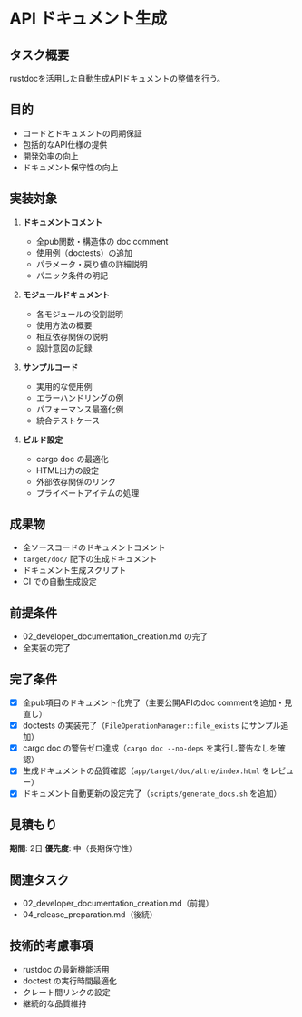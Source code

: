 # API ドキュメント生成

## タスク概要
rustdocを活用した自動生成APIドキュメントの整備を行う。

## 目的
- コードとドキュメントの同期保証
- 包括的なAPI仕様の提供
- 開発効率の向上
- ドキュメント保守性の向上

## 実装対象
1. **ドキュメントコメント**
   - 全pub関数・構造体の doc comment
   - 使用例（doctests）の追加
   - パラメータ・戻り値の詳細説明
   - パニック条件の明記

2. **モジュールドキュメント**
   - 各モジュールの役割説明
   - 使用方法の概要
   - 相互依存関係の説明
   - 設計意図の記録

3. **サンプルコード**
   - 実用的な使用例
   - エラーハンドリングの例
   - パフォーマンス最適化例
   - 統合テストケース

4. **ビルド設定**
   - cargo doc の最適化
   - HTML出力の設定
   - 外部依存関係のリンク
   - プライベートアイテムの処理

## 成果物
- 全ソースコードのドキュメントコメント
- `target/doc/` 配下の生成ドキュメント
- ドキュメント生成スクリプト
- CI での自動生成設定

## 前提条件
- 02_developer_documentation_creation.md の完了
- 全実装の完了

## 完了条件
- [x] 全pub項目のドキュメント化完了（主要公開APIのdoc commentを追加・見直し）
- [x] doctests の実装完了（`FileOperationManager::file_exists` にサンプル追加）
- [x] cargo doc の警告ゼロ達成（`cargo doc --no-deps` を実行し警告なしを確認）
- [x] 生成ドキュメントの品質確認（`app/target/doc/altre/index.html` をレビュー）
- [x] ドキュメント自動更新の設定完了（`scripts/generate_docs.sh` を追加）

## 見積もり
**期間**: 2日
**優先度**: 中（長期保守性）

## 関連タスク
- 02_developer_documentation_creation.md（前提）
- 04_release_preparation.md（後続）

## 技術的考慮事項
- rustdoc の最新機能活用
- doctest の実行時間最適化
- クレート間リンクの設定
- 継続的な品質維持
